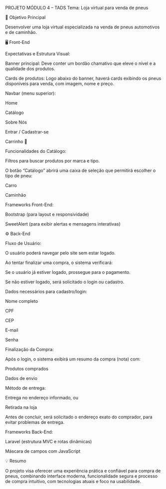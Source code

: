PROJETO MÓDULO 4 – TADS
Tema: Loja virtual para venda de pneus

🎯 Objetivo Principal

Desenvolver uma loja virtual especializada na venda de pneus automotivos e de caminhão.

🖥️ Front-End

Expectativas e Estrutura Visual:

Banner principal:
Deve conter um bordão chamativo que eleve o nível e a qualidade dos produtos.

Cards de produtos:
Logo abaixo do banner, haverá cards exibindo os pneus disponíveis para venda, com imagem, nome e preço.

Navbar (menu superior):

Home

Catálogo

Sobre Nós

Entrar / Cadastrar-se

Carrinho 🛒

Funcionalidades do Catálogo:

Filtros para buscar produtos por marca e tipo.

O botão “Catálogo” abrirá uma caixa de seleção que permitirá escolher o tipo de pneu:

Carro

Caminhão

Frameworks Front-End:

Bootstrap (para layout e responsividade)

SweetAlert (para exibir alertas e mensagens interativas)

⚙️ Back-End

Fluxo de Usuário:

O usuário poderá navegar pelo site sem estar logado.

Ao tentar finalizar uma compra, o sistema verificará:

Se o usuário já estiver logado, prossegue para o pagamento.

Se não estiver logado, será solicitado o login ou cadastro.

Dados necessários para cadastro/login:

Nome completo

CPF

CEP

E-mail

Senha

Finalização da Compra:

Após o login, o sistema exibirá um resumo da compra (nota) com:

Produtos comprados

Dados de envio

Método de entrega:

Entrega no endereço informado, ou

Retirada na loja

Antes de concluir, será solicitado o endereço exato do comprador, para evitar problemas de entrega.

Frameworks Back-End:

Laravel (estrutura MVC e rotas dinâmicas)

Máscara de campos com JavaScript

💡 Resumo

O projeto visa oferecer uma experiência prática e confiável para compra de pneus, combinando interface moderna, funcionalidade segura e processo de compra intuitivo, com tecnologias atuais e foco na usabilidade.